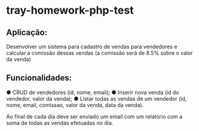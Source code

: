 # tray-homework-php-test

## Aplicação:

Desenvolver um sistema para cadastro de vendas para vendedores e calcular a
comissão dessas vendas (a comissão será de 8.5% sobre o valor da venda)

## Funcionalidades:
  ● CRUD de vendedores (id, nome, email);
  ● Inserir nova venda (id do vendedor, valor da venda);
  ● Listar todas as vendas de um vendedor (id, nome, email, comissao, valor da
venda, data da venda).

Ao final de cada dia deve ser enviado um email com um relatório com a soma de
todas as vendas efetuadas no dia.
